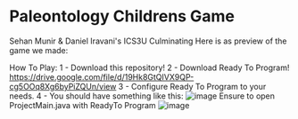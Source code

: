 # Paleontology Childrens Game
Sehan Munir & Daniel Iravani's ICS3U Culminating
Here is as preview of the game we made: 

How To Play:
1 - Download this repository!
2 - Download Ready To Program! https://drive.google.com/file/d/19Hk8GtQIVX9QP-cg5OOq8Xg6byPiZQUn/view
3 - Configure Ready To Program to your needs.
4 - You should have something like this:
![image](https://github.com/user-attachments/assets/8e5b77c8-7a9f-4158-9ba2-23d24a562296)
Ensure to open ProjectMain.java with ReadyTo Program
![image](https://github.com/user-attachments/assets/51960b2b-e369-4e4e-856c-48534cf63550)


